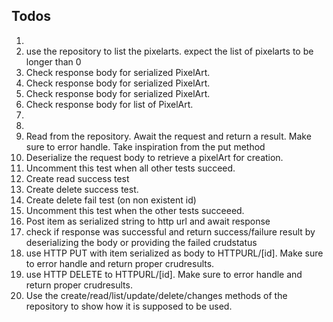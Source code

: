 ## Todos

1.
2. use the repository to list the pixelarts. expect the list of pixelarts to be longer than 0
3. Check response body for serialized PixelArt.
4. Check response body for serialized PixelArt.
5. Check response body for serialized PixelArt.
6. Check response body for list of PixelArt.
7.
8.
9. Read from the repository. Await the request and return a result. Make sure to error handle.
   Take inspiration from the put method
10. Deserialize the request body to retrieve a pixelArt for creation.
11. Uncomment this test when all other tests succeed.
12. Create read success test
13. Create delete success test.
14. Create delete fail test (on non existent id)
15. Uncomment this test when the other tests succeeed.
16. Post item as serialized string to http url and await response
17. check if response was successful and return success/failure result by deserializing the body or providing the failed crudstatus
18. use HTTP PUT with item serialized as body to HTTPURL/[id]. Make sure to error handle and return proper crudresults.
19. use HTTP DELETE to HTTPURL/[id]. Make sure to error handle and return proper crudresults.
20. Use the create/read/list/update/delete/changes methods of the repository to show how it is supposed to be used.

